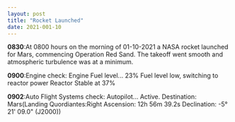 ```yaml
---
layout: post
title: "Rocket Launched"
date: 2021-001-10
---
```


**0830**:At 0800 hours on the morning of 01-10-2021 a NASA rocket launched for Mars, commencing Operation Red Sand. The takeoff went smooth and atmospheric turbulence was at a minimum.

**0900**:Engine check: Engine Fuel level... 23% Fuel level low, switching to reactor power Reactor Stable at 37%

**0902**:Auto Flight Systems check: Autopilot... Active. Destination: Mars(Landing Quordiantes:Right Ascension: 12h 56m 39.2s 
Declination: -5° 21' 09.0" (J2000))
